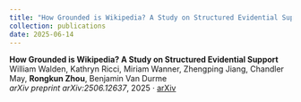 ```yaml
---
title: "How Grounded is Wikipedia? A Study on Structured Evidential Support"
collection: publications
date: 2025-06-14
---
```


**How Grounded is Wikipedia? A Study on Structured Evidential Support**  
William Walden, Kathryn Ricci, Miriam Wanner, Zhengping Jiang, Chandler May, **Rongkun Zhou**, Benjamin Van Durme  
*arXiv preprint arXiv:2506.12637*, 2025 · [arXiv](https://arxiv.org/abs/2506.12637)
